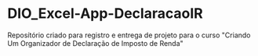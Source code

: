 # DIO_Excel-App-DeclaracaoIR
Reposítório criado para registro e entrega de projeto para o curso "Criando Um Organizador de Declaração de Imposto de Renda"
